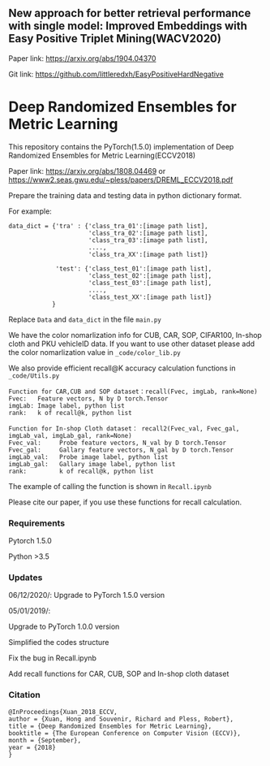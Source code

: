 ## New approach for better retrieval performance with single model: Improved Embeddings with Easy Positive Triplet Mining(WACV2020)

Paper link: https://arxiv.org/abs/1904.04370

Git   link: https://github.com/littleredxh/EasyPositiveHardNegative


# Deep Randomized Ensembles for Metric Learning

This repository contains the PyTorch(1.5.0) implementation of Deep Randomized Ensembles for Metric Learning(ECCV2018)

Paper link: https://arxiv.org/abs/1808.04469 or https://www2.seas.gwu.edu/~pless/papers/DREML_ECCV2018.pdf

Prepare the training data and testing data in python dictionary format. 

For example:
```
data_dict = {'tra' : {'class_tra_01':[image path list],
                      'class_tra_02':[image path list],
                      'class_tra_03':[image path list],
                      ....,
                      'class_tra_XX':[image path list]}
                 
             'test': {'class_test_01':[image path list],
                      'class_test_02':[image path list],
                      'class_test_03':[image path list],
                      ....,
                      'class_test_XX':[image path list]}
            }
```
                 

Replace ```Data``` and ```data_dict``` in the file ```main.py```

We have the color nomarlization info for CUB, CAR, SOP, CIFAR100, In-shop cloth and PKU vehicleID data. If you want to use other dataset please add the color nomarlization value in ```_code/color_lib.py```

We also provide efficient recall@K accuracy calculation functions in ```_code/Utils.py```

```
Function for CAR,CUB and SOP dataset：recall(Fvec, imgLab, rank=None) 
Fvec:   Feature vectors, N by D torch.Tensor
imgLab: Image label, python list
rank:   k of recall@k, python list

Function for In-shop Cloth dataset： recall2(Fvec_val, Fvec_gal, imgLab_val, imgLab_gal, rank=None) 
Fvec_val:     Probe feature vectors, N_val by D torch.Tensor
Fvec_gal:     Gallary feature vectors, N_gal by D torch.Tensor
imgLab_val:   Probe image label, python list
imgLab_gal:   Gallary image label, python list
rank:         k of recall@k, python list
```

The example of calling the function is shown in  ```Recall.ipynb```

Please cite our paper, if you use these functions for recall calculation.

### Requirements
Pytorch 1.5.0

Python >3.5

### Updates
06/12/2020/: 
Upgrade to PyTorch 1.5.0 version

05/01/2019/: 

Upgrade to PyTorch 1.0.0 version

Simplified the codes structure

Fix the bug in Recall.ipynb

Add recall functions for CAR, CUB, SOP and In-shop cloth dataset

### Citation
```
@InProceedings{Xuan_2018_ECCV,
author = {Xuan, Hong and Souvenir, Richard and Pless, Robert},
title = {Deep Randomized Ensembles for Metric Learning},
booktitle = {The European Conference on Computer Vision (ECCV)},
month = {September},
year = {2018}
}
```
